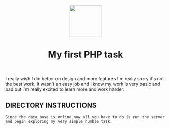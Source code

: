 <p align="center">
        <img src="https://media2.giphy.com/media/XbxZ41fWLeRECPsGIJ/200w.webp?cid=790b76115d46108e74423943554f292e&rid=200w.webp" height="100px">
    </a>
    <h1 align="center">My first PHP task</h1>
    <br>
</p>

I really wish I did better on design and more features I'm really sorry it's not the best work.
It wasn't an easy job and I know my work is very basic and bad but i'm really excited to
learn more and work harder.

DIRECTORY INSTRUCTIONS
----------------------

```
Since the data base is online now all you have to do is run the server 
and begin exploring my very simple humble task.

```
